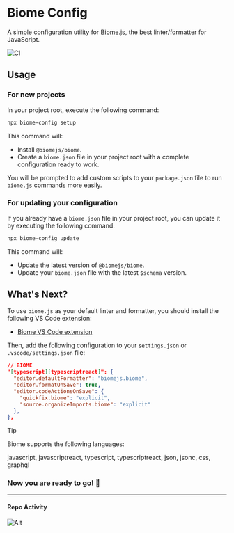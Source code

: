 # Biome Config

A simple configuration utility for [Biome.js](https://biomejs.dev/), the best linter/formatter for JavaScript.

![CI](https://github.com/erwannrousseau/biome-config/workflows/CI/badge.svg)

## Usage

### For new projects

In your project root, execute the following command:

```bash
npx biome-config setup
```

This command will:

- Install `@biomejs/biome`.
- Create a `biome.json` file in your project root with a complete configuration ready to work.

You will be prompted to add custom scripts to your `package.json` file to run `biome.js` commands more easily.

### For updating your configuration

If you already have a `biome.json` file in your project root, you can update it by executing the following command:

```bash
npx biome-config update
```

This command will:

- Update the latest version of `@biomejs/biome`.
- Update your `biome.json` file with the latest `$schema` version.

## What's Next?

To use `biome.js` as your default linter and formatter, you should install the following VS Code extension:

- [Biome VS Code extension](https://marketplace.visualstudio.com/items?itemName=biomejs.biome)

Then, add the following configuration to your `settings.json` or `.vscode/settings.json` file:

```json
// BIOME
"[typescript][typescriptreact]": {
  "editor.defaultFormatter": "biomejs.biome",
  "editor.formatOnSave": true,
  "editor.codeActionsOnSave": {
    "quickfix.biome": "explicit",
    "source.organizeImports.biome": "explicit"
  },
},
```

> [!TIP]
> Biome supports the following languages:
>
> javascript, javascriptreact, typescript, typescriptreact, json, jsonc, css, graphql

### Now you are ready to go! 🚀

----

#### Repo Activity

![Alt](https://repobeats.axiom.co/api/embed/ace7b3ef052fd531038fdff93079d573baea77ed.svg "Repobeats analytics image")

